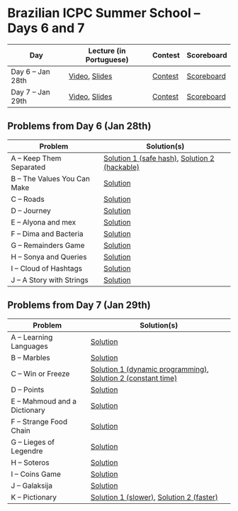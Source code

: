 # Brazilian ICPC Summer School &ndash; Days 6 and 7

| Day | Lecture (in Portuguese) | Contest | Scoreboard |
| --- | ------- | ------- | ---------- |
| Day 6 &ndash; Jan 28th | [Video](https://www.youtube.com/watch?v=ARgMteH_K7A), [Slides](https://files.johnjq.com/slides/summer/union-find.pdf) | [Contest](http://maratona.ic.unicamp.br/MaratonaVerao2019/contests-b/20190128.pdf) | [Scoreboard](https://vjudge.net/contest/280563#rank) |
| Day 7 &ndash; Jan 29th | [Video](https://www.youtube.com/watch?v=5kk_5HcwqOg), [Slides](https://files.johnjq.com/slides/summer/game-theory.pdf) | [Contest](http://maratona.ic.unicamp.br/MaratonaVerao2019/contests-b/20190129.pdf) | [Scoreboard](https://vjudge.net/contest/281335#rank) |

## Problems from Day 6 (Jan 28th)
| Problem | Solution(s) |
| ------- | ----------- |
| A &ndash; Keep Them Separated | [Solution 1 (safe hash)](day1/keepthemseparated.cpp), [Solution 2 (hackable)](day1/keepthemseparated_unsafer.cpp) |
| B &ndash; The Values You Can Make | [Solution](day1/CF-687C.cpp) |
| C &ndash; Roads | [Solution](day1/APIO-roads.cpp) |
| D &ndash; Journey | [Solution](day1/CF-839C.cpp) |
| E &ndash; Alyona and mex | [Solution](day1/CF-739A.cpp) |
| F &ndash; Dima and Bacteria | [Solution](day1/CF-400D.cpp) |
| G &ndash; Remainders Game | [Solution](day1/CF-687B.cpp) |
| H &ndash; Sonya and Queries | [Solution](day1/CF-713A.cpp) |
| I &ndash; Cloud of Hashtags | [Solution](day1/CF-777D.cpp) |
| J &ndash; A Story with Strings | [Solution](day1/codechef-SSTORY.cpp) |

## Problems from Day 7 (Jan 29th)
| Problem | Solution(s) |
| ------- | ----------- |
| A &ndash; Learning Languages | [Solution](day2/CF-277A.cpp) |
| B &ndash; Marbles | [Solution](day2/GYM-101908B.cpp) |
| C &ndash; Win or Freeze | [Solution 1 (dynamic programming)](day2/CF-150A.cpp), [Solution 2 (constant time)](day2/CF-150A-constant.cpp) |
| D &ndash; Points | [Solution](day2/seletiva-pontos.cpp) |
| E &ndash; Mahmoud and a Dictionary | [Solution](day2/CF-766D.cpp) |
| F &ndash; Strange Food Chain | [Solution](day2/SPOJ-CHAIN.cpp) |
| G &ndash; Lieges of Legendre | [Solution](day2/CF-603C.cpp) |
| H &ndash; Soteros | [Solution](day2/GYM-101962J.cpp) |
| I &ndash; Coins Game | [Solution](day2/SPOJ-MCOINS.cpp) |
| J &ndash; Galaksija | [Solution](day2/COCI15_galaksija.cpp) |
| K &ndash; Pictionary | [Solution 1 (slower)](day2/COCI18_pictionary.cpp), [Solution 2 (faster)](day2/COCI18_pictionary_faster.cpp) |

